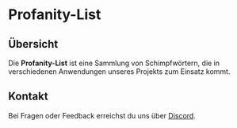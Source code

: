 # Profanity-List

## Übersicht

Die **Profanity-List** ist eine Sammlung von Schimpfwörtern, die in verschiedenen Anwendungen unseres Projekts zum Einsatz kommt.

## Kontakt

Bei Fragen oder Feedback erreichst du uns über [Discord](https://golden-coast.de/discord).
